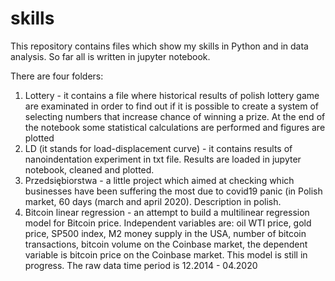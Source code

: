 # skills
This repository contains files which show my skills in Python and in data analysis. So far all is written in jupyter notebook.

There are four folders:
1. Lottery - it contains a file where historical results of polish lottery game are examinated in order to find out if it is possible to create a system of selecting numbers that increase chance of winning a prize. At the end of the notebook some statistical calculations are performed and figures are plotted
2. LD (it stands for load-displacement curve) - it contains results of nanoindentation experiment in txt file. Results are loaded in jupyter notebook, cleaned and plotted.
3. Przedsiębiorstwa - a little project which aimed at checking which businesses have been suffering the most due to covid19 panic (in Polish market, 60 days (march and april 2020). Description in polish.
4. Bitcoin linear regression - an attempt to build a multilinear regression model for Bitcoin price. Independent variables are: oil WTI price, gold price, SP500 index, M2 money supply in the USA, number of bitcoin transactions, bitcoin volume on the Coinbase market, the dependent variable is bitcoin price on the Coinbase market. This model is still in progress. The raw data time period is 12.2014 - 04.2020
